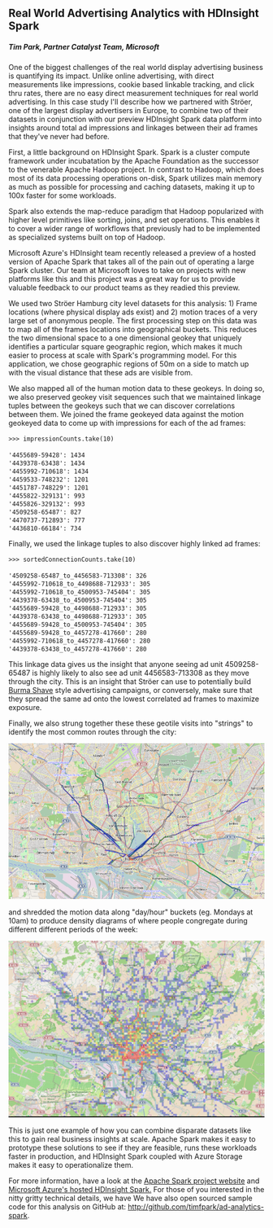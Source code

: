 ## Real World Advertising Analytics with HDInsight Spark
##### Tim Park, Partner Catalyst Team, Microsoft

One of the biggest challenges of the real world display advertising business is quantifying its impact. Unlike online advertising, with direct measurements like impressions, cookie based linkable tracking, and click thru rates, there are no easy direct measurement techniques for real world advertising. In this case study I'll describe how we partnered with Ströer, one of the largest display advertisers in Europe, to combine two of their datasets in conjunction with our preview HDInsight Spark data platform into insights around total ad impressions and linkages between their ad frames that they've never had before. 

First, a little background on HDInsight Spark. Spark is a cluster compute framework under incubatation by the Apache Foundation as the successor to the venerable Apache Hadoop project. In contrast to Hadoop, which does most of its data processing operations on-disk, Spark utilizes main memory as much as possible for processing and caching datasets, making it up to 100x faster for some workloads.

Spark also extends the map-reduce paradigm that Hadoop popularized with higher level primitives like sorting, joins, and set operations. This enables it to cover a wider range of workflows that previously had to be implemented as specialized systems built on top of Hadoop.

Microsoft Azure's HDInsight team recently released a preview of a hosted version of Apache Spark that takes all of the pain out of operating a large Spark cluster. Our team at Microsoft loves to take on projects with new platforms like this and this project was a great way for us to provide valuable feedback to our product teams as they readied this preview.

We used two Ströer Hamburg city level datasets for this analysis: 1) Frame locations (where physical display ads exist) and 2) motion traces of a very large set of anonymous people. The first processing step on this data was to map all of the frames locations into geographical buckets. This reduces the two dimensional space to a one dimensional geokey that uniquely identifies a particular square geographic region, which makes it much easier to process at scale with Spark's programming model. For this application, we chose geographic regions of 50m on a side to match up with the visual distance that these ads are visible from.

We also mapped all of the human motion data to these geokeys. In doing so, we also preserved geokey visit sequences such that we maintained linkage tuples between the geokeys such that we can discover correlations between them. We joined the frame geokeyed data against the motion geokeyed data to come up with impressions for each of the ad frames:

    >>> impressionCounts.take(10)
    
    '4455689-59428': 1434
    '4439378-63438': 1434 
    '4455992-710618': 1434
    '4459533-748232': 1201
    '4451787-748229': 1201
    '4455822-329131': 993
    '4455826-329132': 993
    '4509258-65487': 827
    '4470737-712893': 777
    '4436810-66184': 734

Finally, we used the linkage tuples to also discover highly linked ad frames:

    >>> sortedConnectionCounts.take(10)

    '4509258-65487_to_4456583-713308': 326
    '4455992-710618_to_4498688-712933': 305
    '4455992-710618_to_4500953-745404': 305
    '4439378-63438_to_4500953-745404': 305
    '4455689-59428_to_4498688-712933': 305
    '4439378-63438_to_4498688-712933': 305
    '4455689-59428_to_4500953-745404': 305
    '4455689-59428_to_4457278-417660': 280
    '4455992-710618_to_4457278-417660': 280
    '4439378-63438_to_4457278-417660': 280

This linkage data gives us the insight that anyone seeing ad unit 4509258-65487 is highly likely to also see ad unit 4456583-713308 as they move through the city. This is an insight that Ströer can use to potentially build <a href="https://upload.wikimedia.org/wikipedia/commons/thumb/1/11/BurmaShaveSigns_Route66.jpg/1280px-BurmaShaveSigns_Route66.jpg">Burma Shave</a> style advertising campaigns, or conversely, make sure that they spread the same ad onto the lowest correlated ad frames to maximize exposure.

Finally, we also strung together these these geotile visits into "strings" to identify the most common routes through the city:

![Top Routes](routes.png)

and shredded the motion data along "day/hour" buckets (eg. Mondays at 10am) to produce density diagrams of where people congregate during different different periods of the week:

![Density](dayhour.png)

This is just one example of how you can combine disparate datasets like this to gain real business insights at scale. Apache Spark makes it easy to prototype these solutions to see if they are feasible, runs these workloads faster in production, and HDInsight Spark coupled with Azure Storage makes it easy to operationalize them.

For more information, have a look at the <a href="">Apache Spark project website</a> and <a href="http://azure.microsoft.com/en-us/services/hdinsight/apache-spark"> Microsoft Azure's hosted HDInsight Spark.</a> For those of you interested in the nitty gritty technical details, we have We have also open sourced sample code for this analysis on GitHub at: <a href="http://github.com/timfpark/ad-analytics-spark">http://github.com/timfpark/ad-analytics-spark</a>.
